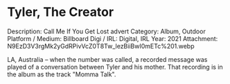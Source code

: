 # Tyler, The Creator

Description: Call Me If You Get Lost advert
Category: Album, Outdoor
Platform / Medium: Billboard
Digi / IRL: Digital, IRL
Year: 2021
Attachment: N9EzD3V3rgMk2yGdRPivVcZ0T8Tw_lezBiiBwI0mETc%201.webp

LA, Australia – when the number was called, a recorded message was played of a conversation between Tyler and his mother. That recording is in the album as the track "Momma Talk".